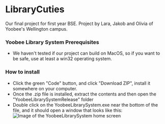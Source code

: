 # LibraryCuties

Our final project for first year BSE. Project by Lara, Jakob and Olivia of Yoobee's Wellington campus.

### Yoobee Library System Prerequisites
- We haven't tested if our project can build on MacOS, so if you want to be safe, use at least a win32 operating system.

### How to install
- Click the green "Code" button, and click "Download ZIP", install it somewhere on your computer.
- Once the .zip file is installed, extract the contents and then open the "YoobeeLibrarySystemRelease" folder
- Double click on the YoobeeLibrarySystem.exe near the bottom of the file, and it should open a window that looks like this:
![Image of the YoobeeLibrarySystem home screen](https://user-images.githubusercontent.com/63636667/144690367-5d333c81-3879-42e3-b156-df3daadf7fb7.png)
